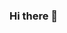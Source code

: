 ### Hi there 👋

<!--
**FluffyRage/FluffyRage** is a ✨ _special_ ✨ repository because its `README.md` (this file) appears on your GitHub profile.

Here are some ideas to get you started:

- 🔭 I’m currently working on maintaining my sanity
- 🌱 I’m currently learning Phython and Databases
- 👯 I’m looking to collaborate on developing my coding portfolio
- 🤔 I’m looking for help with maintaining my sanity
- 💬 Ask me about becoming a librarian (really!)
- 📫 How to reach me: message me here
- 😄 Pronouns: ...
- ⚡ Fun fact: ...
-->
